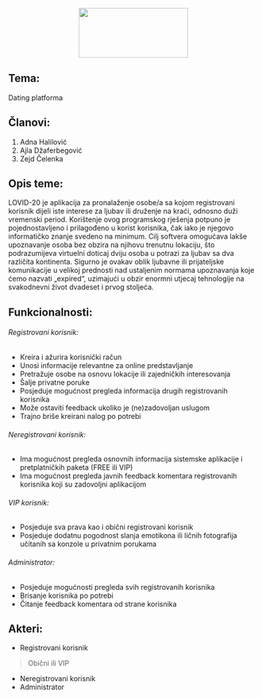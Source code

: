 <p align="center">
  <img width="220" height="100" src="https://github.com/ooad-2019-2020/Grupa1-Kupid/blob/master/AppLogo.jpg">
</p>

## Tema:
Dating platforma
## Članovi:
1. Adna Halilović
2. Ajla Džaferbegović
3. Zejd Čelenka
## Opis teme:
LOVID-20 je aplikacija za pronalaženje osobe/a sa kojom registrovani korisnik dijeli iste interese za ljubav ili druženje na kraći, odnosno duži vremenski period. Korištenje ovog programskog rješenja potpuno je pojednostavljeno i prilagođeno u korist korisnika, čak iako je njegovo informatičko znanje svedeno na minimum. Cilj softvera omogućava lakše upoznavanje osoba bez obzira na njihovu trenutnu lokaciju, što podrazumijeva virtuelni doticaj dviju osoba u potrazi za ljubav sa dva različita kontinenta. Sigurno je ovakav oblik ljubavne ili prijateljske komunikacije u velikoj prednosti nad ustaljenim normama upoznavanja koje ćemo nazvati „expired“, uzimajući u obzir enormni utjecaj tehnologije na svakodnevni život dvadeset i prvog stoljeća.
## Funkcionalnosti:
###### Registrovani korisnik:
- Kreira i ažurira korisnički račun
- Unosi informacije relevantne za online predstavljanje
- Pretražuje osobe na osnovu lokacije ili zajedničkih interesovanja
- Šalje privatne poruke
- Posjeduje mogućnost pregleda informacija drugih registrovanih korisnika
- Može ostaviti feedback ukoliko je (ne)zadovoljan uslugom
- Trajno briše kreirani nalog po potrebi
###### Neregistrovani korisnik:
- Ima mogućnost pregleda osnovnih informacija sistemske aplikacije i pretplatničkih paketa (FREE ili VIP)
- Ima mogućnost pregleda javnih feedback komentara registrovanih korisnika koji su zadovoljni aplikacijom
###### VIP korisnik:
- Posjeduje sva prava kao i obični registrovani korisnik
- Posjeduje dodatnu pogodnost slanja emotikona ili ličnih fotografija učitanih sa konzole u privatnim porukama
###### Administrator:
- Posjeduje mogućnosti pregleda svih registrovanih korisnika
- Brisanje korisnika po potrebi
- Čitanje feedback komentara od strane korisnika
## Akteri:
- Registrovani korisnik
> Obični ili VIP
- Neregistrovani korisnik
- Administrator
